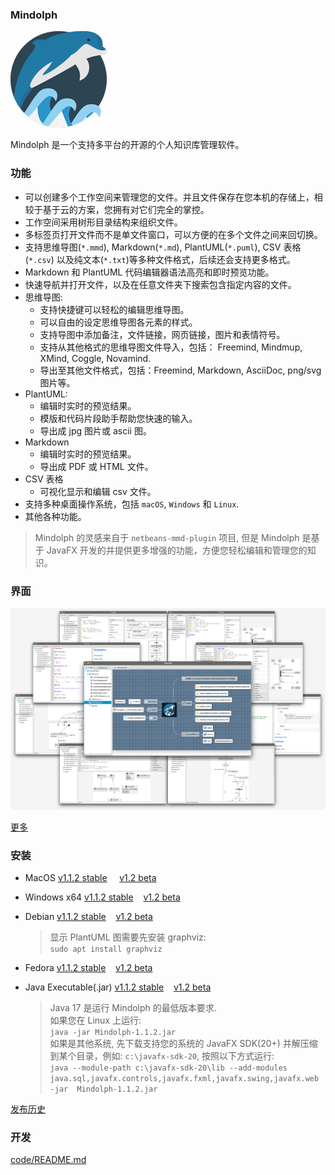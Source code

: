 ### Mindolph

![](./DemoWorkspace/app_30.png)

Mindolph 是一个支持多平台的开源的个人知识库管理软件。


### 功能
* 可以创建多个工作空间来管理您的文件。并且文件保存在您本机的存储上，相较于基于云的方案，您拥有对它们完全的掌控。
* 工作空间采用树形目录结构来组织文件。
* 多标签页打开文件而不是单文件窗口，可以方便的在多个文件之间来回切换。
* 支持思维导图(`*.mmd`), Markdown(`*.md`), PlantUML(`*.puml`), CSV 表格(`*.csv`) 以及纯文本(`*.txt`)等多种文件格式，后续还会支持更多格式。
* Markdown 和 PlantUML 代码编辑器语法高亮和即时预览功能。  
* 快速导航并打开文件，以及在任意文件夹下搜索包含指定内容的文件。  
* 思维导图:
	* 支持快捷键可以轻松的编辑思维导图。
	* 可以自由的设定思维导图各元素的样式。
	* 支持导图中添加备注，文件链接，网页链接，图片和表情符号。
	* 支持从其他格式的思维导图文件导入，包括： Freemind, Mindmup, XMind, Coggle, Novamind.
	* 导出至其他文件格式，包括：Freemind, Markdown, AsciiDoc, png/svg 图片等。
* PlantUML:
	* 编辑时实时的预览结果。
	* 模版和代码片段助手帮助您快速的输入。
	* 导出成 jpg 图片或 ascii 图。
* Markdown
	* 编辑时实时的预览结果。
	* 导出成 PDF 或 HTML 文件。
* CSV 表格
	* 可视化显示和编辑 csv 文件。
* 支持多种桌面操作系统，包括 `macOS`, `Windows` 和 `Linux`.
* 其他各种功能。

> Mindolph 的灵感来自于 `netbeans-mmd-plugin` 项目, 但是 Mindolph 是基于 JavaFX 开发的并提供更多增强的功能，方便您轻松编辑和管理您的知识。


### 界面
![](docs/main.png)

[更多](docs/screenshots.md)


### 安装

* MacOS [v1.1.2 stable](https://github.com/mindolph/Mindolph/releases/download/1.1.2-stable/Mindolph-1.1.2.dmg) &nbsp;&nbsp;&nbsp;&nbsp;[v1.2 beta](https://github.com/mindolph/Mindolph/releases/download/1.2-beta/Mindolph-1.2-beta.dmg)

* Windows x64 [v1.1.2 stable](https://github.com/mindolph/Mindolph/releases/download/1.1.2-stable/Mindolph-1.1.2.msi)&nbsp;&nbsp;&nbsp;&nbsp;[v1.2 beta](https://github.com/mindolph/Mindolph/releases/download/1.2-beta/Mindolph-1.2-beta.msi)

* Debian [v1.1.2 stable](https://github.com/mindolph/Mindolph/releases/download/1.1.2-stable/Mindolph-1.1.2.deb)&nbsp;&nbsp;&nbsp;&nbsp;[v1.2 beta](https://github.com/mindolph/Mindolph/releases/download/1.2-beta/Mindolph-1.2-beta.deb)

	> 显示 PlantUML 图需要先安装 graphviz:  
	> `sudo apt install graphviz`

* Fedora [v1.1.2 stable](https://github.com/mindolph/Mindolph/releases/download/1.1.2-stable/Mindolph-1.1.2.rpm)&nbsp;&nbsp;&nbsp;&nbsp;[v1.2 beta](https://github.com/mindolph/Mindolph/releases/download/1.2-beta/Mindolph-1.2-beta.rpm)

* Java Executable(.jar) [v1.1.2 stable](https://github.com/mindolph/Mindolph/releases/download/1.1.2-stable/Mindolph-1.1.2.jar)&nbsp;&nbsp;&nbsp;&nbsp;[v1.2 beta](https://github.com/mindolph/Mindolph/releases/download/1.2-beta/Mindolph-1.2-beta.jar)

	> Java 17 是运行 Mindolph 的最低版本要求.  
	> 如果您在 Linux 上运行:  
	> `java -jar Mindolph-1.1.2.jar`  
	> 如果是其他系统, 先下载支持您的系统的 JavaFX SDK(20+) 并解压缩到某个目录，例如: `c:\javafx-sdk-20`, 按照以下方式运行:   
	> `java --module-path c:\javafx-sdk-20\lib --add-modules 
	> java.sql,javafx.controls,javafx.fxml,javafx.swing,javafx.web -jar 
	> Mindolph-1.1.2.jar`



[发布历史](docs/release_notes.md)


### 开发

[code/README.md](code/README.md)
